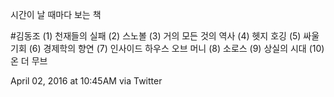 시간이 날 때마다 보는 책

#김동조
(1) 천재들의 실패 
(2) 스노볼 
(3) 거의 모든 것의 역사 
(4) 헷지 호깅 
(5) 싸울 기회 
(6) 경제학의 향연 
(7) 인사이드 하우스 오브 머니 
(8) 소로스 
(9) 상실의 시대
(10) 온 더 무브

April 02, 2016 at 10:45AM
via Twitter